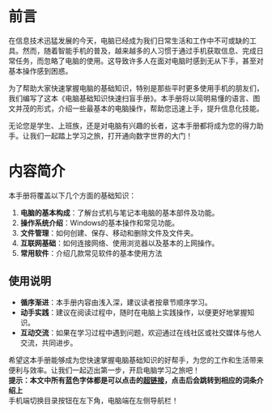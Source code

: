 
# 前言

在信息技术迅猛发展的今天，电脑已经成为我们日常生活和工作中不可或缺的工具。然而，随着智能手机的普及，越来越多的人习惯于通过手机获取信息、完成日常任务，而忽略了电脑的使用。这导致许多人在面对电脑时感到无从下手，甚至对基本操作感到困惑。

为了帮助大家快速掌握电脑的基础知识，特别是那些平时更多使用手机的朋友们，我们编写了这本《电脑基础知识快速扫盲手册》。本手册将以简明易懂的语言、图文并茂的形式，介绍一些最基本的电脑操作，帮助您迅速上手，提升信息化技能。

无论您是学生、上班族，还是对电脑有兴趣的长者，这本手册都将成为您的得力助手。让我们一起踏上学习之旅，打开通向数字世界的大门！

# 内容简介

本手册将覆盖以下几个方面的基础知识：

1. **电脑的基本构成**：了解台式机与笔记本电脑的基本部件及功能。
2. **操作系统介绍**：Windows的基本操作和常见功能。
3. **文件管理**：如何创建、保存、移动和删除文件及文件夹。
4. **互联网基础**：如何连接网络、使用浏览器以及基本的上网操作。
5. **常用软件**：介绍几款常见软件的基本使用方法


## 使用说明

- **循序渐进**：本手册内容由浅入深，建议读者按章节顺序学习。
- **动手实践**：建议在阅读过程中，随时在电脑上实践操作，以便更好地掌握知识。
- **互动交流**：如果在学习过程中遇到问题，欢迎通过在线社区或社交媒体与他人交流，共同进步。

希望这本手册能够成为您快速掌握电脑基础知识的好帮手，为您的工作和生活带来便利与效率。让我们一起迈出第一步，开启电脑学习之旅吧！  
**提示：本文中所有蓝色字体都是可以点击的[超链接](https://baike.baidu.com/item/%E8%B6%85%E6%96%87%E6%9C%AC/2832422?fromtitle=%E8%B6%85%E9%93%BE%E6%8E%A5&fromid=97857)，点击后会跳转到相应的词条介绍上**  
手机端切换目录按钮在左下角，电脑端在左侧导航栏！






